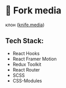 # :fork_and_knife: Fork media

клон ([knife.media](https://knife.media/))

## Tech Stack:

- React Hooks
- React Framer Motion
- Redux Toolkit
- React Router
- SCSS
- CSS-Modules
